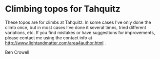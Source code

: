 Climbing topos for Tahquitz
===========================

These topos are for climbs at Tahquitz. In some cases I've only done the climb once, but in most
cases I've done it several times, tried different variations, etc. If you find mistakes or have
suggestions for improvements, please contact me using the contact info at
http://www.lightandmatter.com/area4author.html .

Ben Crowell
